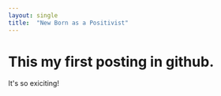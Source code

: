 ```yaml
---
layout: single
title:  "New Born as a Positivist"
---
```


# This my first posting in github.

It's so exiciting!
